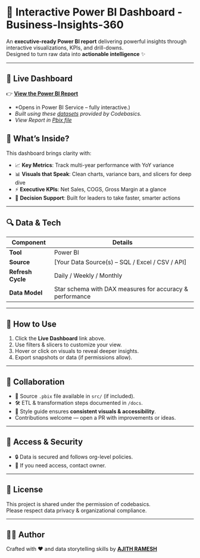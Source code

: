 # 🌟 Interactive Power BI Dashboard - Business-Insights-360


An **executive-ready Power BI report** delivering powerful insights through interactive visualizations, KPIs, and drill-downs.  
Designed to turn raw data into **actionable intelligence** ✨

---

## 🔗 Live Dashboard  

👉 [**View the Power BI Report**](https://app.powerbi.com/view?r=eyJrIjoiNWU0M2Q5YTQtM2ZjNS00NmU0LTg1MzMtNzBhNjYxMzMzZDk1IiwidCI6ImM2ZTU0OWIzLTVmNDUtNDAzMi1hYWU5LWQ0MjQ0ZGM1YjJjNCJ9&pageName=ReportSection0e765c0061580b067c73)  

- *Opens in Power BI Service – fully interactive.)
- *Built using these [datasets](https://drive.google.com/drive/folders/1Wlr4IQ2pHFuXERYyFYWDrjTL9NLhhrT3?usp=drive_link) provided by Codebasics.*  
- *View Report in [Pbix file](https://drive.google.com/file/d/1Ai9u-Z6lGluPW-NHSjFN4tBcNOKLtHXa/view?usp=drive_link)*

## 🧭 What’s Inside?

This dashboard brings clarity with:

- 📈 **Key Metrics**: Track multi-year performance with YoY variance  
- 📊 **Visuals that Speak**: Clean charts, variance bars, and slicers for deep dive  
- ⚡ **Executive KPIs**: Net Sales, COGS, Gross Margin at a glance  
- 🎯 **Decision Support**: Built for leaders to take faster, smarter actions  

---

## 🔍 Data & Tech

| Component        | Details                                                  |
|------------------|----------------------------------------------------------|
| **Tool**         | Power BI                                                 |
| **Source**       | [Your Data Source(s) – SQL / Excel / CSV / API]          |
| **Refresh Cycle**| Daily / Weekly / Monthly                                 |
| **Data Model**   | Star schema with DAX measures for accuracy & performance |

---

## 🚀 How to Use

1. Click the **Live Dashboard** link above.  
2. Use filters & slicers to customize your view.  
3. Hover or click on visuals to reveal deeper insights.  
4. Export snapshots or data (if permissions allow).  

---

## 🤝 Collaboration

- 📂 Source `.pbix` file available in `src/` (if included).  
- 🛠️ ETL & transformation steps documented in `/docs`.  
- 🌈 Style guide ensures **consistent visuals & accessibility**.  
- Contributions welcome — open a PR with improvements or ideas.  

---

## 🔐 Access & Security

- 🔒 Data is secured and follows org-level policies.  
- 📢 If you need access, contact owner.  
 

---

## 📜 License

This project is shared under the permission of codebasics.  
Please respect data privacy & organizational compliance.  

---

## 👨‍💻 Author

Crafted with ❤️ and data storytelling skills by **[AJITH RAMESH](https://ajith-data-analyst.github.io/Portfolio/home.html)**  



